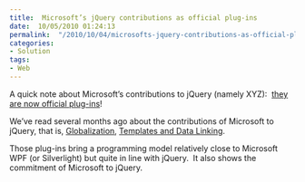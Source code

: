 ```yaml
---
title:  Microsoft’s jQuery contributions as official plug-ins
date:  10/05/2010 01:24:13
permalink:  "/2010/10/04/microsofts-jquery-contributions-as-official-plug-ins/"
categories:
- Solution
tags:
- Web
---
```

<p>A quick note about Microsoft’s contributions to jQuery (namely XYZ):&#160; <a href="http://blog.jquery.com/2010/10/04/new-official-jquery-plugins-provide-templating-data-linking-and-globalization/">they are now official plug-ins</a>!</p>  <p>We’ve read several months ago about the contributions of Microsoft to jQuery, that is, <a href="http://weblogs.asp.net/scottgu/archive/2010/06/10/jquery-globalization-plugin-from-microsoft.aspx">Globalization</a>, <a href="http://weblogs.asp.net/scottgu/archive/2010/05/07/jquery-templates-and-data-linking-and-microsoft-contributing-to-jquery.aspx">Templates and Data Linking</a>.</p>  <p>Those plug-ins bring a programming model relatively close to Microsoft WPF (or Silverlight) but quite in line with jQuery.&#160; It also shows the commitment of Microsoft to jQuery.</p>